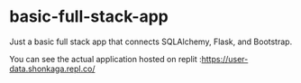 # basic-full-stack-app
Just a basic full stack app that connects SQLAlchemy, Flask, and Bootstrap.

You can see the actual application hosted on replit :https://user-data.shonkaga.repl.co/
